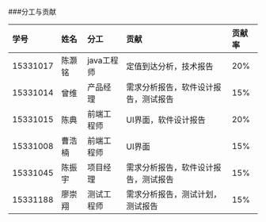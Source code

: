 ###分工与贡献

| 学号 | 姓名 | 分工 | 贡献 | 贡献率 |
| :----- | :----- | :----- | :----- | :----- |
| 15331017 | 陈灏铭 | java工程师 | 定值到达分析，技术报告 | 20% |
| 15331014 | 曾维 | 产品经理 | 需求分析报告，软件设计报告，测试报告 | 15% |
| 15331015 | 陈典 | 前端工程师 | UI界面，软件设计报告 | 20% |
| 15331008 | 曹浩楠 | 前端工程师 | UI界面 | 15% |
| 15331045 | 陈振宇 | 项目经理 | 需求分析报告，软件设计报告，测试报告| 15% |
| 15331188 | 廖崇翔 | 测试工程师 | 需求分析报告，测试计划，测试报告 | 15% |

